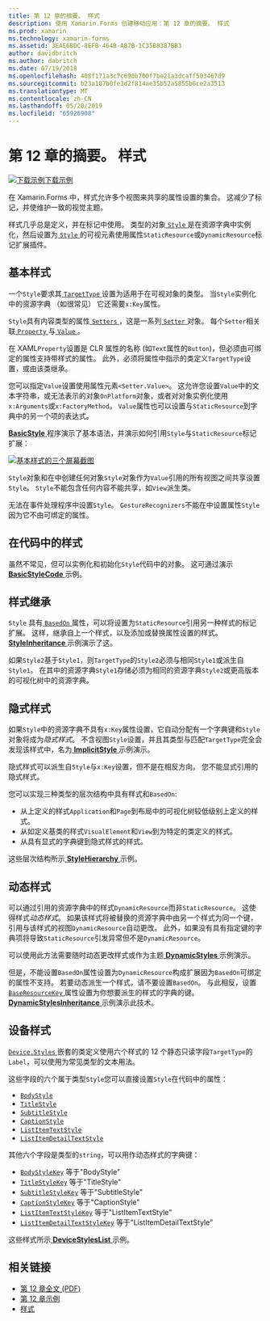 ```yaml
---
title: 第 12 章的摘要。 样式
description: 使用 Xamarin.Forms 创建移动应用：第 12 章的摘要。 样式
ms.prod: xamarin
ms.technology: xamarin-forms
ms.assetid: 3EAE6BDC-8EFB-464B-A87B-1C35B8387BB3
author: davidbritch
ms.author: dabritch
ms.date: 07/19/2018
ms.openlocfilehash: 408f171a3c7c690b700f7be21a3dcaff503467d9
ms.sourcegitcommit: b23a107b0fe3d2f814ae35b52a5855b6ce2a3513
ms.translationtype: MT
ms.contentlocale: zh-CN
ms.lasthandoff: 05/20/2019
ms.locfileid: "65926908"
---
```

# <a name="summary-of-chapter-12-styles"></a>第 12 章的摘要。 样式

[![下载示例](~/media/shared/download.png)下载示例](https://github.com/xamarin/xamarin-forms-book-samples/tree/master/Chapter12)

在 Xamarin.Forms 中，样式允许多个视图来共享的属性设置的集合。 这减少了标记，并使维护一致的视觉主题。

样式几乎总是定义，并在标记中使用。 类型的对象[ `Style` ](xref:Xamarin.Forms.Style)是在资源字典中实例化，然后设置为[ `Style` ](xref:Xamarin.Forms.NavigableElement.Style)的可视元素使用属性`StaticResource`或`DynamicResource`标记扩展插件。

## <a name="the-basic-style"></a>基本样式

一个`Style`要求其[ `TargetType` ](xref:Xamarin.Forms.Style.TargetType)设置为适用于在可视对象的类型。 当`Style`实例化中的资源字典 （如很常见） 它还需要`x:Key`属性。

`Style`具有内容类型的属性[ `Setters` ](xref:Xamarin.Forms.Style.Setters)，这是一系列[ `Setter` ](xref:Xamarin.Forms.Setter)对象。 每个`Setter`相关联[ `Property` ](xref:Xamarin.Forms.Setter.Property)与[ `Value` ](xref:Xamarin.Forms.Setter.Value)。

在 XAML`Property`设置是 CLR 属性的名称 (如`Text`属性的`Button`)，但必须由可绑定的属性支持带样式的属性。 此外，必须将属性中指示的类定义`TargetType`设置，或由该类继承。

您可以指定`Value`设置使用属性元素`<Setter.Value>`。 这允许您设置`Value`中的文本字符串，或无法表示的对象`OnPlatform`对象，或者对对象实例化使用`x:Arguments`或`x:FactoryMethod`。 `Value`属性也可以设置与`StaticResource`到字典中的另一个项的表达式。

[ **BasicStyle** ](https://github.com/xamarin/xamarin-forms-book-samples/tree/master/Chapter12/BasicStyle)程序演示了基本语法，并演示如何引用`Style`与`StaticResource`标记扩展：

[![基本样式的三个屏幕截图](images/ch12fg01-small.png "基本样式")](images/ch12fg01-large.png#lightbox "基本样式")

`Style`对象和在中创建任何对象`Style`对象作为`Value`引用的所有视图之间共享设置`Style`。 `Style`不能包含任何内容不能共享，如`View`派生类。

无法在事件处理程序中设置`Style`。 `GestureRecognizers`不能在中设置属性`Style`因为它不由可绑定的属性。

## <a name="styles-in-code"></a>在代码中的样式

虽然不常见，但可以实例化和初始化`Style`代码中的对象。 这可通过演示[ **BasicStyleCode** ](https://github.com/xamarin/xamarin-forms-book-samples/tree/master/Chapter12/BasicStyleCode)示例。

## <a name="style-inheritance"></a>样式继承

`Style` 具有[ `BasedOn` ](xref:Xamarin.Forms.Style.BasedOn)属性，可以将设置为`StaticResource`引用另一种样式的标记扩展。 这样，继承自上一个样式，以及添加或替换属性设置的样式。 [ **StyleInheritance** ](https://github.com/xamarin/xamarin-forms-book-samples/tree/master/Chapter12/StyleInheritance)示例演示了这。

如果`Style2`基于`Style1`，则`TargetType`的`Style2`必须与相同`Style1`或派生自`Style1`。 在其中的资源字典`Style1`存储必须为相同的资源字典`Style2`或更高版本的可视化树中的资源字典。

## <a name="implicit-styles"></a>隐式样式

如果`Style`中的资源字典不具有`x:Key`属性设置，它自动分配有一个字典键和`Style`对象将成为*隐式样式*。 不含视图`Style`设置，并且其类型与匹配`TargetType`完全会发现该样式中，名为[ **ImplicitStyle** ](https://github.com/xamarin/xamarin-forms-book-samples/tree/master/Chapter12/ImplicitStyle)示例演示。

隐式样式可以派生自`Style`与`x:Key`设置，但不是在相反方向。 您不能显式引用的隐式样式。

您可以实现三种类型的层次结构中具有样式和`BasedOn`:

- 从上定义的样式`Application`和`Page`到布局中的可视化树较低级别上定义的样式。
- 从如定义基类的样式`VisualElement`和`View`到为特定的类定义的样式。
- 从具有显式的字典键到隐式样式的样式。

这些层次结构所示[ **StyleHierarchy** ](https://github.com/xamarin/xamarin-forms-book-samples/tree/master/Chapter12/StyleHierarchy)示例。

## <a name="dynamic-styles"></a>动态样式

可以通过引用的资源字典中的样式`DynamicResource`而非`StaticResource`。 这使得样式*动态样式*。 如果该样式将被替换的资源字典中由另一个样式为同一个键，引用与该样式的视图`DynamicResource`自动更改。 此外，如果没有具有指定键的字典项将导致`StaticResource`引发异常但不是`DynamicResource`。

可以使用此方法需要随时动态更改样式或作为主题[ **DynamicStyles** ](https://github.com/xamarin/xamarin-forms-book-samples/tree/master/Chapter12/DynamicStyles)示例演示。

但是，不能设置`BasedOn`属性设置为`DynamicResource`构成扩展因为`BasedOn`可绑定的属性不支持。 若要动态派生一个样式，请不要设置`BasedOn`。 与此相反，设置[ `BaseResourceKey` ](xref:Xamarin.Forms.Style.BaseResourceKey)属性设置为你想要派生的样式的字典的键。 [ **DynamicStylesInheritance** ](https://github.com/xamarin/xamarin-forms-book-samples/tree/master/Chapter12/DynaStylesInh)示例演示此技术。

## <a name="device-styles"></a>设备样式

[ `Device.Styles` ](xref:Xamarin.Forms.Device.Styles)嵌套的类定义使用六个样式的 12 个静态只读字段`TargetType`的`Label`，可以使用为常见类型的文本用法。

这些字段的六个属于类型`Style`您可以直接设置`Style`在代码中的属性：

- [`BodyStyle`](xref:Xamarin.Forms.Device.Styles.BodyStyle)
- [`TitleStyle`](xref:Xamarin.Forms.Device.Styles.TitleStyle)
- [`SubtitleStyle`](xref:Xamarin.Forms.Device.Styles.SubtitleStyle)
- [`CaptionStyle`](xref:Xamarin.Forms.Device.Styles.CaptionStyle)
- [`ListItemTextStyle`](xref:Xamarin.Forms.Device.Styles.ListItemTextStyle)
- [`ListItemDetailTextStyle`](xref:Xamarin.Forms.Device.Styles.ListItemDetailTextStyle)

其他六个字段是类型的`string`，可以用作动态样式的字典键：

- [`BodyStyleKey`](xref:Xamarin.Forms.Device.Styles.BodyStyleKey) 等于"BodyStyle"
- [`TitleStyleKey`](xref:Xamarin.Forms.Device.Styles.TitleStyleKey) 等于"TitleStyle"
- [`SubtitleStyleKey`](xref:Xamarin.Forms.Device.Styles.SubtitleStyleKey) 等于"SubtitleStyle"
- [`CaptionStyleKey`](xref:Xamarin.Forms.Device.Styles.CaptionStyleKey) 等于"CaptionStyle"
- [`ListItemTextStyleKey`](xref:Xamarin.Forms.Device.Styles.ListItemTextStyleKey) 等于"ListItemTextStyle"
- [`ListItemDetailTextStyleKey`](xref:Xamarin.Forms.Device.Styles.ListItemDetailTextStyleKey) 等于"ListItemDetailTextStyle"

这些样式所示[ **DeviceStylesList** ](https://github.com/xamarin/xamarin-forms-book-samples/tree/master/Chapter12/DeviceStylesList)示例。

## <a name="related-links"></a>相关链接

- [第 12 章全文 (PDF)](https://download.xamarin.com/developer/xamarin-forms-book/XamarinFormsBook-Ch12-Apr2016.pdf)
- [第 12 章示例](https://github.com/xamarin/xamarin-forms-book-samples/tree/master/Chapter12)
- [样式](~/xamarin-forms/user-interface/styles/index.md)
